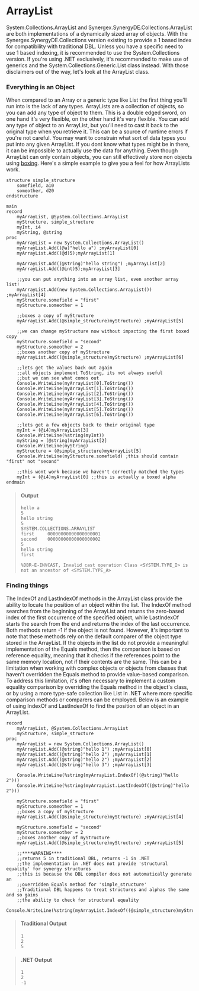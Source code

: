 # ArrayList

System.Collections.ArrayList and Synergex.SynergyDE.Collections.ArrayList are both implementations of a dynamically sized array of objects. With the Synergex.SynergyDE.Collections version existing to provide a 1 based index for compatibility with traditional DBL. Unless you have a specific need to use 1 based indexing, it is recommended to use the System.Collections version. If you're using .NET exclusively, it's recommended to make use of generics and the System.Collections.Generic.List<T> class instead. With those disclaimers out of the way, let's look at the ArrayList class.

### Everything is an Object
When compared to an Array or a generic type like List<T> the first thing you'll run into is the lack of any types. ArrayLists are a collection of objects, so you can add any type of object to them. This is a double edged sword, on one hand it's very flexible, on the other hand it's very flexible. You can add any type of object to an ArrayList, but you'll need to cast it back to the original type when you retrieve it. This can be a source of runtime errors if you're not careful. You may want to constrain what sort of data types you put into any given ArrayList. If you dont know what types might be in there, it can be impossible to actually use the data for anything. Even though ArrayList can only contain objects, you can still effectively store non objects using [boxing](../chapter_4/objects.md). Here's a simple example to give you a feel for how ArrayLists work.

```dbl
structure simple_structure
    somefield, a10
    someother, d20
endstructure

main
record
    myArrayList, @System.Collections.ArrayList
    myStructure, simple_structure
    myInt, i4
    myString, @string
proc
    myArrayList = new System.Collections.ArrayList()
    myArrayList.Add((@a)"hello a") ;myArrayList[0]
    myArrayList.Add((@d)5);myArrayList[1]

    myArrayList.Add((@string)"hello string") ;myArrayList[2]
    myArrayList.Add((@int)5);myArrayList[3]

    ;;you can put anything into an array list, even another array list!
    myArrayList.Add(new System.Collections.ArrayList()) ;myArrayList[4]
    myStructure.somefield = "first"
    myStructure.someother = 1

    ;;boxes a copy of myStructure
    myArrayList.Add((@simple_structure)myStructure) ;myArrayList[5]

    ;;we can change myStructure now without impacting the first boxed copy
    myStructure.somefield = "second"
    myStructure.someother = 2
    ;;boxes another copy of myStructure
    myArrayList.Add((@simple_structure)myStructure) ;myArrayList[6]

    ;;lets get the values back out again
    ;;all objects implement ToString, its not always useful
    ;;but we can see what comes out
    Console.WriteLine(myArrayList[0].ToString())
    Console.WriteLine(myArrayList[1].ToString())
    Console.WriteLine(myArrayList[2].ToString())
    Console.WriteLine(myArrayList[3].ToString())
    Console.WriteLine(myArrayList[4].ToString())
    Console.WriteLine(myArrayList[5].ToString())
    Console.WriteLine(myArrayList[6].ToString())

    ;;lets get a few objects back to their original type
    myInt = (@i4)myArrayList[3]
    Console.WriteLine(%string(myInt))
    myString = (@string)myArrayList[2]
    Console.WriteLine(myString)
    myStructure = (@simple_structure)myArrayList[5]
    Console.WriteLine(myStructure.somefield) ;this should contain "first" not "second"

    ;;this wont work because we haven't correctly matched the types
    myInt = (@i4)myArrayList[0] ;;this is actually a boxed alpha
endmain
```

> #### Output
> ```
> hello a
> 5
> hello string
> 5
> SYSTEM.COLLECTIONS.ARRAYLIST
> first     00000000000000000001
> second    00000000000000000002
> 5
> hello string
> first
> 
> %DBR-E-INVCAST, Invalid cast operation Class <SYSTEM.TYPE_I> is not an ancestor of <SYSTEM.TYPE_A>
> ```

### Finding things
The IndexOf and LastIndexOf methods in the ArrayList class provide the ability to locate the position of an object within the list. The IndexOf method searches from the beginning of the ArrayList and returns the zero-based index of the first occurrence of the specified object, while LastIndexOf starts the search from the end and returns the index of the last occurrence. Both methods return -1 if the object is not found. However, it's important to note that these methods rely on the default comparer of the object type stored in the ArrayList. If the objects in the list do not provide a meaningful implementation of the Equals method, then the comparison is based on reference equality, meaning that it checks if the references point to the same memory location, not if their contents are the same. This can be a limitation when working with complex objects or objects from classes that haven't overridden the Equals method to provide value-based comparison. To address this limitation, it's often necessary to implement a custom equality comparison by overriding the Equals method in the object's class, or by using a more type-safe collection like List<T> in .NET where more specific comparison methods or comparers can be employed. Below is an example of using IndexOf and LastIndexOf to find the position of an object in an ArrayList.

```dbl
record
    myArrayList, @System.Collections.ArrayList
    myStructure, simple_structure
proc
    myArrayList = new System.Collections.ArrayList()
    myArrayList.Add((@string)"hello 1") ;myArrayList[0]
    myArrayList.Add((@string)"hello 2") ;myArrayList[1]
    myArrayList.Add((@string)"hello 2") ;myArrayList[2]
    myArrayList.Add((@string)"hello 3") ;myArrayList[3]

    Console.WriteLine(%string(myArrayList.IndexOf((@string)"hello 2")))
    Console.WriteLine(%string(myArrayList.LastIndexOf((@string)"hello 2")))

    myStructure.somefield = "first"
    myStructure.someother = 1
    ;;boxes a copy of myStructure
    myArrayList.Add((@simple_structure)myStructure) ;myArrayList[4]
    
    myStructure.somefield = "second"
    myStructure.someother = 2
    ;;boxes another copy of myStructure
    myArrayList.Add((@simple_structure)myStructure) ;myArrayList[5]

    ;;****WARNING****
    ;;returns 5 in traditional DBL, returns -1 in .NET
    ;;the implementation in .NET does not provide 'structural equality' for synergy structures
    ;;this is because the DBL compiler does not automatically generate an 
    ;;overridden Equals method for 'simple_structure'
    ;;Traditional DBL happens to treat structures and alphas the same and so gains 
    ;;the ability to check for structural equality
    Console.WriteLine(%string(myArrayList.IndexOf((@simple_structure)myStructure)))
```

> #### Traditional Output
> ```
> 1
> 2
> 5
> ```

> #### .NET Output
> ```
> 1
> 2
> -1
> ```